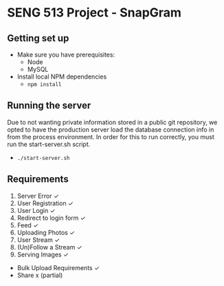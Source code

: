 SENG 513 Project - SnapGram
=======

Getting set up
---
* Make sure you have prerequisites:
  * Node
  * MySQL
* Install local NPM dependencies
  * `npm install`

Running the server
---
Due to not wanting private information stored in a public git repository,
we opted to have the production server load the database connection info
in from the process environment. In order for this to run correctly, you
must run the start-server.sh script.

* `./start-server.sh`

Requirements
---
1. Server Error ✓
2. User Registration ✓
3. User Login ✓
4. Redirect to login form ✓
5. Feed ✓
6. Uploading Photos ✓
7. User Stream ✓
8. (Un)Follow a Stream ✓
9. Serving Images ✓
* Bulk Upload Requirements ✓
* Share x (partial)
